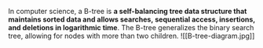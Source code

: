In computer science, a B-tree is **a self-balancing tree data structure that maintains sorted data and allows searches, sequential access, insertions, and deletions in logarithmic time**. The B-tree generalizes the binary search tree, allowing for nodes with more than two children.
![[B-tree-diagram.jpg]]
